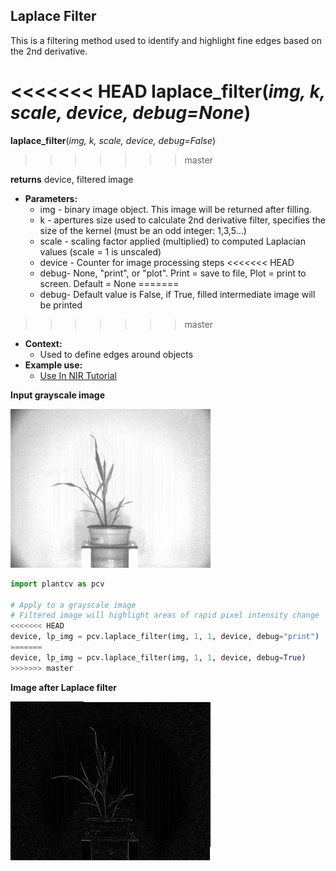## Laplace Filter

This is a filtering method used to identify and highlight fine edges based on the 2nd derivative.

<<<<<<< HEAD
**laplace_filter**(*img, k, scale, device, debug=None*)
=======
**laplace_filter**(*img, k, scale, device, debug=False*)
>>>>>>> master

**returns** device, filtered image

- **Parameters:**
    - img - binary image object. This image will be returned after filling.
    - k - apertures size used to calculate 2nd derivative filter, specifies the size of the kernel (must be an odd integer: 1,3,5...)
    - scale - scaling factor applied (multiplied) to computed Laplacian values (scale = 1 is unscaled) 
    - device - Counter for image processing steps
<<<<<<< HEAD
    - debug- None, "print", or "plot". Print = save to file, Plot = print to screen. Default = None
=======
    - debug- Default value is False, if True, filled intermediate image will be printed
>>>>>>> master
- **Context:**
    - Used to define edges around objects
- **Example use:**
    - [Use In NIR Tutorial](nir_tutorial.md)

**Input grayscale image**

![Screenshot](img/documentation_images/laplace_filter/grayscale_image.jpg)

```python
import plantcv as pcv

# Apply to a grayscale image
# Filtered image will highlight areas of rapid pixel intensity change
<<<<<<< HEAD
device, lp_img = pcv.laplace_filter(img, 1, 1, device, debug="print")
=======
device, lp_img = pcv.laplace_filter(img, 1, 1, device, debug=True)
>>>>>>> master
```

**Image after Laplace filter**

![Screenshot](img/documentation_images/laplace_filter/lp_filtered.jpg)
